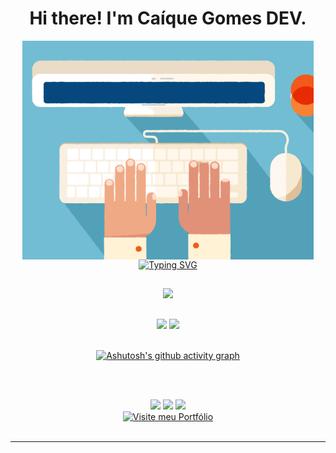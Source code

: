 <div align="center"> 
  
# **Hi there! I'm Caíque Gomes DEV.**

</div>
  

<div align="center" style="display: flex; justify-content: center; align-items: center; gap: 10px; flex-wrap: wrap;">

<img src="gifs/typing.gif" alt="typing" height="350px" class="image-middle">
  
</div>


<div align="center">
<a href="https://git.io/typing-svg"><img src="https://readme-typing-svg.demolab.com?font=Fira+Code&pause=1000&color=FFFFFF&width=435&lines=%F0%9F%AB%A1+Hey%2C+what%E2%80%99s+up%3F++I'm+Ca%C3%ADque+Gomes.;%F0%9F%A7%91%F0%9F%8F%BE%E2%80%8D%F0%9F%92%BB+I'm+Software+Developer.;%F0%9F%8C%8E+I+live+in+Salvador-BA+Brazil.;%E2%99%A8%EF%B8%8F+Let's+code!;%F0%9F%A6%85+AVANTE." alt="Typing SVG" /></a>
</div>

##

 
<div style="display: inline_block" align="center" >
 <p align="center">
   
  <a href="https://skillicons.dev">
    <img src="https://skillicons.dev/icons?i=js,ts,react,nodejs,html,css,sass,py,cs,cpp,mysql,kotlin,java,git" />
  </a>
</p>
</div>


##

<div align="center">  
  <img src="https://github-readme-stats.vercel.app/api?username=caiquegomesdev&show_icons=true&theme=default&text_color=fff&title_color=f0e68c&rank_icon=default&bg_color=0d1117&icon_color=f0e68c&hide_border=true&include_all_commits=true&count_private=true&locale=pt-BR" />
  <img src="https://github-readme-stats.vercel.app/api/top-langs/?username=caiquegomesdev&layout=compact&text_color=fff&title_color=f0e68c&bg_color=0d1117&hide_border=true&locale=pt-BR">  
  <br><br>

  [![Ashutosh's github activity graph](https://github-readme-activity-graph.vercel.app/graph?username=caiquegomesdev&custom_title=Minhas%20Contribuições&hide_border=true&theme=one-dark&point=f0e68c&line=fff&days=15&text_color=fff&title_color=f0e68c&bg_color=0d1117&icon_color=f0e68c&include_all_commits=true&count_private=true)](https://github.com/caiquegomesdev/github-readme-activity-graph)
</div>

<br><br>

<div align="center"> 
  <a href="https://instagram.com/ocaigomes" target="_blank"><img src="https://img.shields.io/badge/-Instagram-%23E4405F?style=for-the-badge&logo=instagram&logoColor=white" target="_blank"></a>
  <a href = "mailto:caiquegomesdev@gmail.com"><img src="https://img.shields.io/badge/-Gmail-%23333?style=for-the-badge&logo=gmail&logoColor=white" target="_blank"></a>
  <a href="https://www.linkedin.com/in/ca%C3%ADque-gomes-0a1706176/" target="_blank"><img src="https://img.shields.io/badge/-LinkedIn-%230077B5?style=for-the-badge&logo=linkedin&logoColor=white" target="_blank"></a> 
 
</div>

<div align="center">
  <a href="https://caiquegomesdev.github.io/CaiqueGomesDevPortifolio-/" target="_blank">
    <img src="https://img.shields.io/badge/-Visite%20meu%20Portf%C3%B3lio-%23FF5733?style=for-the-badge&logo=github&logoColor=white" alt="Visite meu Portfólio"/>
  </a>
</div>


<br clear="both">

<hr>
